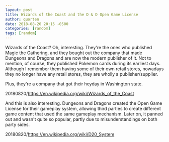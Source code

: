 ```yaml
---
layout: post
title: Wizards of the Coast and the D & D Open Game License
author: quorten
date: 2018-08-20 20:15 -0500
categories: [random]
tags: [random]
---
```


Wizards of the Coast?  Oh, interesting.  They're the ones who
published Magic the Gathering, and they bought out the company that
made Dungeons and Dragons and are now the modern publisher of it.  Not
to mention, of course, they published Pokemon cards during its
earliest days.  Although I remember them having some of their own
retail stores, nowadays they no longer have any retail stores, they
are wholly a publisher/supplier.

Plus, they're a company that got their heyday in Washington state.

20180820/https://en.wikipedia.org/wiki/Wizards_of_the_Coast

And this is also interesting.  Dungeons and Dragons created the Open
Game License for their gameplay system, allowing third parties to
create different game content that used the same gameplay mechanism.
Later on, it panned out and wasn't quite so popular, partly due to
misunderstandings on both party sides.

20180820/https://en.wikipedia.org/wiki/D20_System

